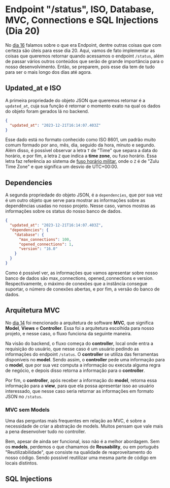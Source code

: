 # Endpoint "/status", ISO, Database, MVC, Connections e SQL Injections (Dia 20)
No [dia 16](https://github.com/hananitallyson/curso.dev/blob/main/dias/dia16.md#endpoint) falamos sobre o que era Endpoint, dentre outras coisas que com certeza são úteis para esse dia 20. Aqui, vamos de fato implementar as coisas que queremos retornar quando acessamos o endpoint `/status`, além de passar vários outros conteúdos que serão de grande importância para o nosso desenvolvimento. Então, se preparem, pois esse dia tem de tudo para ser o mais longo dos dias até agora.

## Updated_at e ISO
A primeira propriedade do objeto JSON que queremos retornar é a `updated_at`, cuja sua função é retornar o momento exato na qual os dados do objeto foram gerados lá no backend.

```json
{
  "updated_at": "2023-12-21T16:14:07.403Z"
}
```

Esse dado está no formato conhecido como ISO 8601, um padrão muito comum formado por ano, mês, dia, seguido da hora, minuto e segundo. Além disso, é possível observar a letra `T` de "Time" que separa a data do horário, e por fim, a letra `Z` que indica a **time zone**, ou fuso horário. Essa letra faz referência ao sistema de [fuso horário militar](https://en.wikipedia.org/wiki/Military_time_zone), onde o `Z` é de "Zulu Time Zone" e que significa um desvio de UTC+00:00.

## Dependencies
A segunda propriedade do objeto JSON, é a `dependencies`, que por sua vez é um outro objeto que serve para mostrar as informações sobre as dependências usadas no nosso projeto. Nesse caso, vamos mostras as informações sobre os status do nosso banco de dados.

```json
{
  "updated_at": "2023-12-21T16:14:07.403Z",
  "dependencies": {
    "database": {
      "max_connections": 100,
      "opened_connections": 1,
      "version": "16.0"
    }
  }
}
```

Como é possível ver, as informações que vamos apresentar sobre nosso banco de dados são max_connections, opened_connections e version. Respectivamente, o máximo de conexões que a instância consegue suportar, o número de conexões abertas, e por fim, a versão do banco de dados.

## Arquitetura MVC
No [dia 14](https://github.com/hananitallyson/curso.dev/blob/main/dias/dia14.md) foi mencionado a arquitetura de software **MVC**, que significa **Model**, **Views** e **Controller**. Essa foi a arquitetura escolhida para nosso projeto, e nesse caso, o fluxo funciona da seguinte maneira.

Na visão do backend, o fluxo começa do **controller**, local onde entra a requisição do usuário, que nesse caso é um usuário pedindo as informações do endpoint `/status`. O **controller** se utiliza das ferramentas disponíveis no **model**. Sendo assim, o **controller** pede uma informação para o **model**, que por sua vez computa a informação ou executa alguma regra de negócio, e depois disso retorna a informação para o **controller**.

Por fim, o **controller**, após receber a informação do **model**, retorna essa informação para a **view**, para que ela possa apresentar isso ao usuário interessado, que nesse caso seria retornar as informações em formato JSON no `/status`.

### MVC sem Models
Uma das perguntas mais frequentes em relação ao MVC, é sobre a necessidade de criar a abstração de models. Muitos pensam que vale mais a pena desenvolver tudo no controller.

Bem, apesar de ainda ser funcional, isso não é a melhor abordagem. Sem os **models**, perdemos o que chamamos de **Reusability**, ou em português "Reutilizabilidade", que consiste na qualidade de reaproveitamento do nosso código. Sendo possível reutilizar uma mesma parte de código em locais distintos.

## SQL Injections
